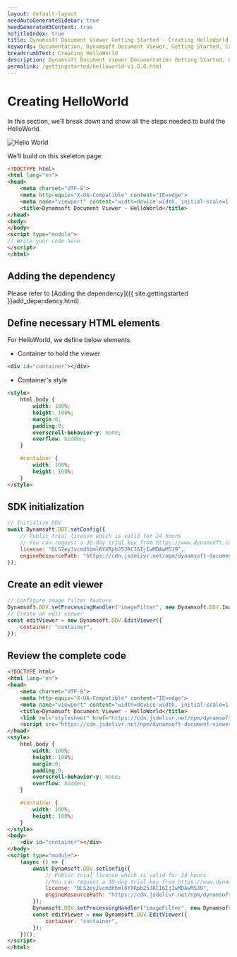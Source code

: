 ```yaml
---
layout: default-layout
needAutoGenerateSidebar: true
needGenerateH3Content: true
noTitleIndex: true
title: Dynamsoft Document Viewer Getting Started - Creating HelloWorld
keywords: Documentation, Dynamsoft Document Viewer, Getting Started, Creating HelloWorld
breadcrumbText: Creating HelloWorld
description: Dynamsoft Document Viewer Documentation Getting Started, Creating HelloWorld
permalink: /gettingstarted/helloworld-v1.0.0.html
---
```


# Creating HelloWorld

In this section, we’ll break down and show all the steps needed to build the HelloWorld.

![Hello World](/assets/imgs/helloWorld.GIF)

We’ll build on this skeleton page:

```html
<!DOCTYPE html>
<html lang="en">
<head>
    <meta charset="UTF-8">
    <meta http-equiv="X-UA-Compatible" content="IE=edge">
    <meta name="viewport" content="width=device-width, initial-scale=1.0, minimum-scale=1.0, maximum-scale=1.0, user-scalable=no">
    <title>Dynamsoft Document Viewer - HelloWorld</title>
</head>
<body>
</body>
<script type="module">
// Write your code here
</script>
</html>
```

## Adding the dependency

Please refer to [Adding the dependency]({{ site.gettingstarted }}add_dependency.html).

## Define necessary HTML elements

For HelloWorld, we define below elements.

- Container to hold the viewer

```html
<div id="container"></div>
```

- Container's style

```html
<style>
    html,body {
        width: 100%;
        height: 100%;
        margin:0;
        padding:0;
        overscroll-behavior-y: none;
        overflow: hidden;
    }

    #container {
        width: 100%;
        height: 100%;
    }
</style>
```

## SDK initialization

```javascript
// Initialize DDV
await Dynamsoft.DDV.setConfig({
    // Public trial license which is valid for 24 hours
    // You can request a 30-day trial key from https://www.dynamsoft.com/customer/license/trialLicense/?product=ddv
    license: "DLS2eyJvcmdhbml6YXRpb25JRCI6IjIwMDAwMSJ9", 
    engineResourcePath: "https://cdn.jsdelivr.net/npm/dynamsoft-document-viewer@1.0.0/dist/engine",
});
```

## Create an edit viewer

```javascript
// Configure image filter feature
Dynamsoft.DDV.setProcessingHandler("imageFilter", new Dynamsoft.DDV.ImageFilter());
// Create an edit viewer
const editViewer = new Dynamsoft.DDV.EditViewer({
    container: "container",
});
```

## Review the complete code

```html
<!DOCTYPE html>
<html lang="en">
<head>
    <meta charset="UTF-8">
    <meta http-equiv="X-UA-Compatible" content="IE=edge">
    <meta name="viewport" content="width=device-width, initial-scale=1.0, minimum-scale=1.0, maximum-scale=1.0, user-scalable=no">
    <title>Dynamsoft Document Viewer - HelloWorld</title>
    <link rel="stylesheet" href="https://cdn.jsdelivr.net/npm/dynamsoft-document-viewer@1.0.0/dist/ddv.css">
    <script src="https://cdn.jsdelivr.net/npm/dynamsoft-document-viewer@1.0.0/dist/ddv.js"></script>
</head>
<style>
    html,body {
        width: 100%;
        height: 100%;
        margin:0;
        padding:0;
        overscroll-behavior-y: none;
        overflow: hidden;
    }

    #container {
        width: 100%;
        height: 100%;
    }
</style>
<body>
    <div id="container"></div>
</body>
<script type="module">
    (async () => {
        await Dynamsoft.DDV.setConfig({
            // Public trial license which is valid for 24 hours
            //You can request a 30-day trial key from https://www.dynamsoft.com/customer/license/trialLicense/?product=ddv
            license: "DLS2eyJvcmdhbml6YXRpb25JRCI6IjIwMDAwMSJ9",
            engineResourcePath: "https://cdn.jsdelivr.net/npm/dynamsoft-document-viewer@1.0.0/dist/engine",
        });
        Dynamsoft.DDV.setProcessingHandler("imageFilter", new Dynamsoft.DDV.ImageFilter());
        const editViewer = new Dynamsoft.DDV.EditViewer({
            container: "container",
        });
    })();
</script>
</html>
```